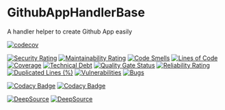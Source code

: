 # GithubAppHandlerBase
A handler helper to create Github App easily

[![codecov](https://codecov.io/gh/heitorpolidoro/GithubAppHandlerBase/graph/badge.svg?token=JcFgZlsm0y)](https://codecov.io/gh/heitorpolidoro/GithubAppHandlerBase)


[![Security Rating](https://sonarcloud.io/api/project_badges/measure?project=heitorpolidoro_GithubAppHandlerBase&metric=security_rating)](https://sonarcloud.io/summary/new_code?id=heitorpolidoro_GithubAppHandlerBase)
[![Maintainability Rating](https://sonarcloud.io/api/project_badges/measure?project=heitorpolidoro_GithubAppHandlerBase&metric=sqale_rating)](https://sonarcloud.io/summary/new_code?id=heitorpolidoro_GithubAppHandlerBase)
[![Code Smells](https://sonarcloud.io/api/project_badges/measure?project=heitorpolidoro_GithubAppHandlerBase&metric=code_smells)](https://sonarcloud.io/summary/new_code?id=heitorpolidoro_GithubAppHandlerBase)
[![Lines of Code](https://sonarcloud.io/api/project_badges/measure?project=heitorpolidoro_GithubAppHandlerBase&metric=ncloc)](https://sonarcloud.io/summary/new_code?id=heitorpolidoro_GithubAppHandlerBase)
[![Coverage](https://sonarcloud.io/api/project_badges/measure?project=heitorpolidoro_GithubAppHandlerBase&metric=coverage)](https://sonarcloud.io/summary/new_code?id=heitorpolidoro_GithubAppHandlerBase)
[![Technical Debt](https://sonarcloud.io/api/project_badges/measure?project=heitorpolidoro_GithubAppHandlerBase&metric=sqale_index)](https://sonarcloud.io/summary/new_code?id=heitorpolidoro_GithubAppHandlerBase)
[![Quality Gate Status](https://sonarcloud.io/api/project_badges/measure?project=heitorpolidoro_GithubAppHandlerBase&metric=alert_status)](https://sonarcloud.io/summary/new_code?id=heitorpolidoro_GithubAppHandlerBase)
[![Reliability Rating](https://sonarcloud.io/api/project_badges/measure?project=heitorpolidoro_GithubAppHandlerBase&metric=reliability_rating)](https://sonarcloud.io/summary/new_code?id=heitorpolidoro_GithubAppHandlerBase)
[![Duplicated Lines (%)](https://sonarcloud.io/api/project_badges/measure?project=heitorpolidoro_GithubAppHandlerBase&metric=duplicated_lines_density)](https://sonarcloud.io/summary/new_code?id=heitorpolidoro_GithubAppHandlerBase)
[![Vulnerabilities](https://sonarcloud.io/api/project_badges/measure?project=heitorpolidoro_GithubAppHandlerBase&metric=vulnerabilities)](https://sonarcloud.io/summary/new_code?id=heitorpolidoro_GithubAppHandlerBase)
[![Bugs](https://sonarcloud.io/api/project_badges/measure?project=heitorpolidoro_GithubAppHandlerBase&metric=bugs)](https://sonarcloud.io/summary/new_code?id=heitorpolidoro_GithubAppHandlerBase)

[![Codacy Badge](https://app.codacy.com/project/badge/Grade/19ce0e5bccaf423280167a68137a0c52)](https://app.codacy.com/gh/heitorpolidoro/GithubAppHandlerBase/dashboard?utm_source=gh&utm_medium=referral&utm_content=&utm_campaign=Badge_grade)
[![Codacy Badge](https://app.codacy.com/project/badge/Coverage/19ce0e5bccaf423280167a68137a0c52)](https://app.codacy.com/gh/heitorpolidoro/GithubAppHandlerBase/dashboard?utm_source=gh&utm_medium=referral&utm_content=&utm_campaign=Badge_coverage)

[![DeepSource](https://app.deepsource.com/gh/heitorpolidoro/GithubAppHandlerBase.svg/?label=active+issues&show_trend=true&token=hZuHoQ-gd4kIPgNuSX0X_QT2)](https://app.deepsource.com/gh/heitorpolidoro/GithubAppHandlerBase/)
[![DeepSource](https://app.deepsource.com/gh/heitorpolidoro/GithubAppHandlerBase.svg/?label=resolved+issues&show_trend=true&token=hZuHoQ-gd4kIPgNuSX0X_QT2)](https://app.deepsource.com/gh/heitorpolidoro/GithubAppHandlerBase/)
